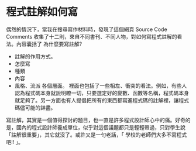 # 程式註解如何寫


偶然的情況下，當我在搜尋寫作材料時，發現了這個網頁 Source Code Comments 收集了十二則，來自不同書刊、不同人物，對如何寫程式註解的看法。內容囊括了
為什麼要寫註解?
- 註解的作用方式。
- 怎麼寫
- 種類
- 內容
- 風格、流派
各個層面。
裡面也包括了一些相左、衝突的看法。例如，有些人認為程式碼本身就說明瞭一切，只要選定好的變數、函數等名稱，程式碼本身就足夠了。另一方面也有人提倡把所有的東西都寫進程式碼的註解裡，讓程式碼儘可能的詳盡。

寫註解，其實是一個值得探討的題目，也一直是許多程式設計師心中的痛。好奇的是，國內的程式設計師養成單位，似乎對這個議題都只是輕輕帶過，只對學生說「註解很重要」，其它就沒了。或許又是一句老話，「 學校的老師們大多不寫程式吧!! 」。